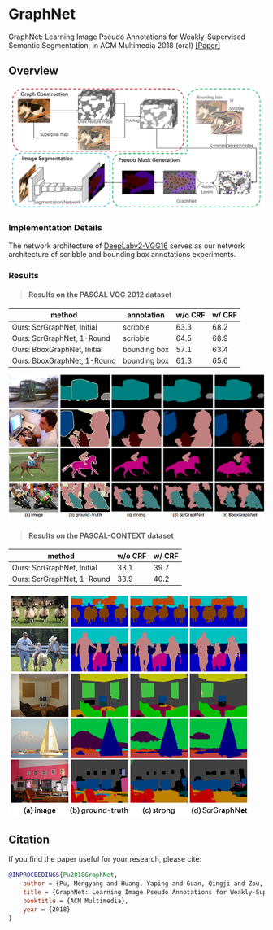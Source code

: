 # GraphNet
GraphNet: Learning Image Pseudo Annotations for Weakly-Supervised Semantic Segmentation, in ACM Multimedia 2018 (oral) [[Paper]](https://github.com/MengyangPu/GraphNet/blob/master/GraphNet%20.pdf)

## Overview
![Illustration](illustration.png)

### Implementation Details
The network architecture of [DeepLabv2-VGG16](https://github.com/TheLegendAli/DeepLab-Context2) serves as our network architecture of scribble and bounding box annotations experiments.

### Results
> #### Results on the PASCAL VOC 2012 dataset
  method                      | annotation    | w/o CRF       | w/ CRF 
  --------------------------- | ------------- | ------------- | -------------
  Ours: ScrGraphNet, Initial  | scribble      |  63.3         |  68.2
  Ours: ScrGraphNet, 1-Round  | scribble      |  64.5         |  68.9
  Ours: BboxGraphNet, Initial | bounding box  |  57.1         |  63.4
  Ours: BboxGraphNet, 1-Round | bounding box  |  61.3         |  65.6
 
![VOC Segmentation](voc_result.png)
> #### Results on the PASCAL-CONTEXT dataset
  method                      | w/o CRF       | w/ CRF 
  --------------------------- | ------------- | -------------
  Ours: ScrGraphNet, Initial  | 33.1          | 39.7
  Ours: ScrGraphNet, 1-Round  | 33.9          | 40.2
  
![CONTEXT Segmentation](context_result.png)

## Citation 
If you find the paper useful for your research, please cite:
```bibtex
@INPROCEEDINGS{Pu2018GraphNet,
    author = {Pu, Mengyang and Huang, Yaping and Guan, Qingji and Zou, Qi},
    title = {GraphNet: Learning Image Pseudo Annotations for Weakly-Supervised Semantic Segmentation},
    booktitle = {ACM Multimedia},
    year = {2018}
}
```
